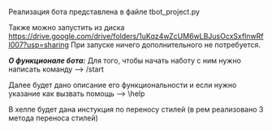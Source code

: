 Реализация бота представлена в файле tbot_project.py

Также можно запустить из диска https://drive.google.com/drive/folders/1uKqz4wZcUM6wLBJusOcxSxflnwRfI007?usp=sharing
При запуске ничего дополнительного не потребуется.

___О функционале бота:___
Для того, чтобы начать наботу с ним нужно написать команду --> /start

Далее будет дано описание его функциональности и если нужно указание как вызвать помощь --> \help

В хелпе будет дана инстукция по переносу стилей (в рем реализовано 3 метода переноса стилей)
